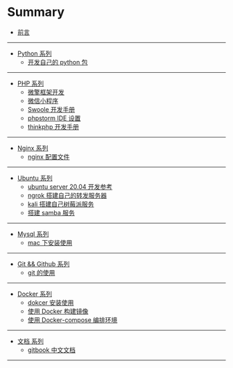 # Summary

- [前言](README.md)

---

<!-- python编程开发 -->

- [Python 系列](python/README.md)
  - [开发自己的 python 包](./python/package.md)

---

<!-- php编程开发 -->

- [PHP 系列](php/README.md)
  - [微擎框架开发](./php/weiqing-php.md)
  - [微信小程序](./php/weiqing-php.md)
  - [Swoole 开发手册](./php/swoole-php.md)
  - [phpstorm IDE 设置](./php/phpstorm-dev.md)
  - [thinkphp 开发手册](./php/thinkphp/book-dev.md)

---

<!-- nginx 系列 -->

- [Nginx 系列](nginx/README.md)
  - [nginx 配置文件](./nginx/nginx-setting.md)

---

<!-- Ubuntu 系列 -->

- [Ubuntu 系列](ubuntu/README.md)
  - [ubuntu server 20.04 开发参考](./ubuntu/ubuntu-server.md)
  - [ngrok 搭建自己的转发服务器](./ubuntu/ngrok-server.md)
  - [kali 搭建自己树莓派服务](./ubuntu/kali-server.md)
  - [搭建 samba 服务](./ubuntu/smb-ubuntu.md)

---

<!-- Mysql -->

- [Mysql 系列](mysql/README.md)
  - [mac 下安装使用](./mysql/mac下安装使用mysql.md)

---

<!-- git 系列 -->

- [Git && Github 系列](./github/README.md)
  - [git 的使用](./github/git-use.md)

---

<!-- docker 系列 -->

- [Docker 系列](docker/README.md)
  - [dokcer 安装使用](docker/docker-install.md)
  - [使用 Docker 构建镜像](docker/ubuntu-docker.md)
  - [使用 Docker-compose 编排环境](docker/ubuntu-psmrn.md)

---

<!-- 文档 -->

- [文档 系列](book/README.md)
  - [gitbook 中文文档](https://chrisniael.gitbooks.io/gitbook-documentation/content/index.html)

---
